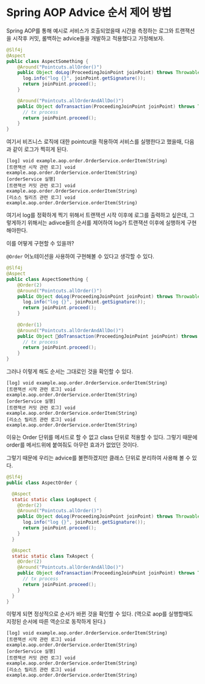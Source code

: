 # Spring AOP Advice 순서 제어 방법

Spring AOP를 통해 예시로 서비스가 호출되었을때 시간을 측정하는 로그와 트랜잭션을 시작후 커밋, 롤백하는 advice들을 개발하고 적용했다고 가정해보자.

```java
@Slf4j
@Aspect
public class AspectSomething {
	@Around("Pointcuts.allOrder()")
	public Object doLog(ProceedingJoinPoint joinPoint) throws Throwable {
	  log.info("log {}", joinPoint.getSignature());
	  return joinPoint.proceed();
	}

	@Around("Pointcuts.allOrderAndAllDo()")
	public Object doTransaction(ProceedingJoinPoint joinPoint) throws Throwable {
	  // tx process
	  return joinPoint.proceed();
	}
}

```

여기서 비즈니스 로직에 대한 pointcut을 적용하여 서비스를 실행한다고 했을때, 다음과 같이 로그가 찍히게 된다.

```
[log] void example.aop.order.OrderService.orderItem(String)
[트랜잭션 시작 관련 로그] void example.aop.order.OrderService.orderItem(String)
[orderService 실행]
[트랜잭션 커밋 관련 로그] void example.aop.order.OrderService.orderItem(String)
[리소스 릴리즈 관련 로그] void example.aop.order.OrderService.orderItem(String)
```

여기서 log를 정확하게 찍기 위해서 트랜잭션 시작 이후에 로그를 출력하고 싶은데, 그렇게하기 위해서는 adivce들의 순서를 제어하여 log가 트랜잭션 이후에 실행하게 구현해야한다.

이를 어떻게 구현할 수 있을까?

`@Order` 어노테이션을 사용하여 구현해볼 수 있다고 생각할 수 있다.

```java
@Slf4j
@Aspect
public class AspectSomething {
    @Order(2)
    @Around("Pointcuts.allOrder()")
    public Object doLog(ProceedingJoinPoint joinPoint) throws Throwable {
      log.info("log {}", joinPoint.getSignature());
      return joinPoint.proceed();
    }
	
    @Order(1)
    @Around("Pointcuts.allOrderAndAllDo()")
    public Object doTransaction(ProceedingJoinPoint joinPoint) throws Throwable {
      // tx process
      return joinPoint.proceed();
    }
}
```

그러나 이렇게 해도 순서는 그대로인 것을 확인할 수 있다.

```
[log] void example.aop.order.OrderService.orderItem(String)
[트랜잭션 시작 관련 로그] void example.aop.order.OrderService.orderItem(String)
[orderService 실행]
[트랜잭션 커밋 관련 로그] void example.aop.order.OrderService.orderItem(String)
[리소스 릴리즈 관련 로그] void example.aop.order.OrderService.orderItem(String)
```

이유는 Order 단위를 메서드로 할 수 없고 class 단위로 적용할 수 있다. 그렇기 때문에 order를 메서드위에 붙여줘도 아무런 효과가 없었던 것이다.

그렇기 때문에 우리는 advice를 불편하겠지만 클래스 단위로 분리하여 사용해 볼 수 있다.

```java
@Slf4j
public class AspectOrder {

  @Aspect
  static static class LogAspect {
    @Order(2)
    @Around("Pointcuts.allOrder()")
    public Object doLog(ProceedingJoinPoint joinPoint) throws Throwable {
      log.info("log {}", joinPoint.getSignature());
      return joinPoint.proceed();
    }
  }

  @Aspect
  static static class TxAspect {
    @Order(2)
    @Around("Pointcuts.allOrderAndAllDo()")
    public Object doTransaction(ProceedingJoinPoint joinPoint) throws Throwable {
      // tx process
      return joinPoint.proceed();
    }
  }
}

```

이렇게 되면 정상적으로 순서가 바뀐 것을 확인할 수 있다. (역으로 aop를 실행할때도 지정된 순서에 따른 역순으로 동작하게 된다.)

```
[log] void example.aop.order.OrderService.orderItem(String)
[트랜잭션 시작 관련 로그] void example.aop.order.OrderService.orderItem(String)
[orderService 실행]
[트랜잭션 커밋 관련 로그] void example.aop.order.OrderService.orderItem(String)
[리소스 릴리즈 관련 로그] void example.aop.order.OrderService.orderItem(String)
```